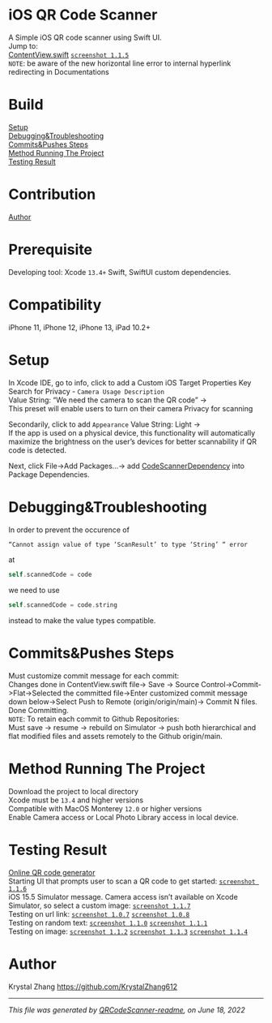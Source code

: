 # iOS QR Code Scanner
A Simple iOS QR code scanner using Swift UI. <br/>
Jump to:<br/>
[ContentView.swift](https://github.com/KrystalZhang612/QRCodeScanner/blob/main/QRCodeScanner/ContentView.swift)         [`screenshot 1.1.5`](https://github.com/KrystalZhang612/QRCodeScanner/blob/main/screenshot1.1.5.png)<br/>
`NOTE`: be aware of the new horizontal line error to internal hyperlink redirecting in Documentations <br/>

# Build
[Setup](https://github.com/KrystalZhang612/QRCodeScanner/blob/main/README.md#setup)<br/>
[Debugging&Troubleshooting](https://github.com/KrystalZhang612/QRCodeScanner/blob/main/README.md#debuggingtroubleshooting)<br/>
[Commits&Pushes Steps](https://github.com/KrystalZhang612/QRCodeScanner/blob/main/README.md#commitspushes-steps)<br/>
[Method Running The Project](https://github.com/KrystalZhang612/QRCodeScanner/blob/main/README.md#method-running-the-project)<br/>
[Testing Result](https://github.com/KrystalZhang612/QRCodeScanner/blob/main/README.md#testing-result)
# Contribution
[Author](https://github.com/KrystalZhang612/QRCodeScanner/blob/main/README.md#author)
# Prerequisite
Developing tool: Xcode `13.4+` Swift, SwiftUI custom dependencies. 
# Compatibility
iPhone 11, iPhone 12, iPhone 13, iPad 10.2+
# Setup
In Xcode IDE, go to info, click to add a Custom iOS Target Properties Key<br/>
Search for Privacy - `Camera Usage Description` <br/>
Value String: “We need the camera to scan the QR code” -> <br/>
This preset will enable users to turn on their camera Privacy for scanning<br/>

Secondarily, click to add `Appearance`  Value String: Light -><br/>
If the app is used on a physical device, this functionality will automatically maximize the brightness on the user’s devices for better scannability if QR code is detected. <br/>

Next, click File->Add Packages…-> add [CodeScannerDependency](https://github.com/twostraws/CodeScanner) into Package Dependencies.
# Debugging&Troubleshooting
In order to prevent the occurence of 
```swift
“Cannot assign value of type ‘ScanResult’ to type ‘String’ “ error
``` 
at 
```swift 
self.scannedCode = code
```
we need to use 
```swift 
self.scannedCode = code.string 
```
instead to make the value types compatible. <br/>

# Commits&Pushes Steps
Must customize commit message for each commit:<br/>
Changes done in ContentView.swift file-> Save -> Source Control->Commit->Flat->Selected the committed file->Enter customized commit message down below->Select Push to Remote (origin/origin/main)-> Commit N files. Done Committing. <br/>
`NOTE`: To retain each commit to Github Repositories: <br/>
Must save -> resume -> rebuild on Simulator -> push both hierarchical and flat modified files and assets remotely to the Github origin/main.
# Method Running The Project
Download the project to local directory<br/>
Xcode must be `13.4` and higher versions<br/>
Compatible with MacOS Monterey `12.0` or higher versions<br/>
Enable Camera access or Local Photo Library access in local device. 
# Testing Result
[Online QR code generator](https://me-qr.com)<br/>
Starting UI that prompts user to scan a QR code to get started: [`screenshot 1.1.6`](https://github.com/KrystalZhang612/QRCodeScanner/blob/main/screenshot1.1.6.png)<br/>
iOS 15.5 Simulator message. Camera access isn’t available on Xcode Simulator, so select a custom image: [`screenshot 1.1.7`](https://github.com/KrystalZhang612/QRCodeScanner/blob/main/screenshot1.1.7.png)<br/>
Testing on url link: [`screenshot 1.0.7`](https://github.com/KrystalZhang612/QRCodeScanner/blob/main/screenshot1.0.7.png)   [`screenshot 1.0.8`](https://github.com/KrystalZhang612/QRCodeScanner/blob/main/screenshot1.0.8.png)<br/>
Testing on random text:  [`screenshot 1.1.0`](https://github.com/KrystalZhang612/QRCodeScanner/blob/main/screenshot1.1.0.png)      [`screenshot 1.1.1`](https://github.com/KrystalZhang612/QRCodeScanner/blob/main/screenshot1.1.1.png)<br/>
Testing on image: [`screenshot 1.1.2`](https://github.com/KrystalZhang612/QRCodeScanner/blob/main/screenshot1.1.2.png)    [`screenshot 1.1.3`](https://github.com/KrystalZhang612/QRCodeScanner/blob/main/screenshot1.1.3.png)        [`screenshot 1.1.4`](https://github.com/KrystalZhang612/QRCodeScanner/blob/main/screenshot1.1.4.png)<br/>
# Author
Krystal Zhang 
https://github.com/KrystalZhang612<hr>

*This file was generated by [QRCodeScanner-readme](), on June 18, 2022*
